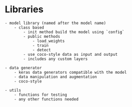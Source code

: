 # Libraries

    - model library (named after the model name)
        - class based
            - init method build the model using `config`
            - public methods
                - load_weights
                - train
                - detect
            - use coco-style data as input and output
            - includes any custom layers

    - data generator
        - keras data generators compatible with the model
        - data manipulation and augmentation
        - coco-style

    - utils
        - functions for testing
        - any other functions needed